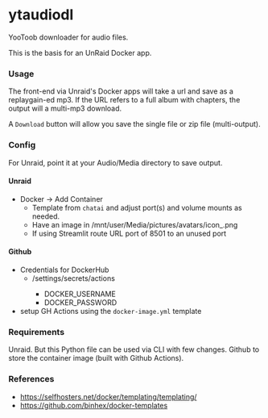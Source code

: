 # ytaudiodl
YooToob downloader for audio files.

This is the basis for an UnRaid Docker app.

### Usage
The front-end via Unraid's Docker apps will take a url and save as a replaygain-ed mp3.
If the URL refers to a full album with chapters, the output will a multi-mp3 download.

A `Download` button will allow you save the single file or zip file (multi-output).

### Config
For Unraid, point it at your Audio/Media directory to save output.

#### Unraid
- Docker -> Add Container
  - Template from `chatai` and adjust port(s) and volume mounts as needed.
  - Have an image in /mnt/user/Media/pictures/avatars/icon_<name>.png
  - If using Streamlit route URL port of 8501 to an unused port

#### Github
- Credentials for DockerHub
  - <repo>/settings/secrets/actions
    - DOCKER_USERNAME
    - DOCKER_PASSWORD
- setup GH Actions using the `docker-image.yml` template

### Requirements
Unraid.  But this Python file can be used via CLI with few changes.
Github to store the container image (built with Github Actions).


### References
- https://selfhosters.net/docker/templating/templating/
- https://github.com/binhex/docker-templates


